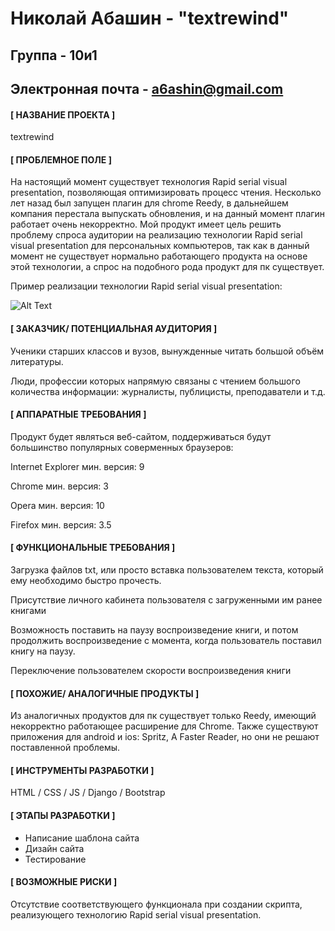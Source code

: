# Николай Абашин - "textrewind"
## Группа - 10и1
## Электронная почта - a6ashin@gmail.com

#### [ НАЗВАНИЕ ПРОЕКТА ]
textrewind
  
#### [ ПРОБЛЕМНОЕ ПОЛЕ ]
На настоящий момент существует технология Rapid serial visual presentation, позволяющая оптимизировать процесс чтения. Несколько лет назад был запущен плагин для chrome Reedy, в дальнейшем компания перестала выпускать обновления, и на данный момент плагин работает очень некорректно. Мой продукт имеет цель решить проблему спроса аудитории на реализацию технологии Rapid serial visual presentation для персональных компьютеров, так как в данный момент не существует нормально работающего продукта на основе этой технологии, а спрос на подобного рода продукт для пк существует.

Пример реализации технологии Rapid serial visual presentation:

![Alt Text](http://nifty.stanford.edu/2015/posera-speed-reader/img/spritz3.gif)
#### [ ЗАКАЗЧИК/ ПОТЕНЦИАЛЬНАЯ АУДИТОРИЯ ]
Ученики старших классов и вузов, вынужденные читать большой объём литературы.

Люди, профессии которых напрямую связаны с чтением большого количества информации: журналисты, публицисты, преподаватели и т.д.
  
#### [ АППАРАТНЫЕ ТРЕБОВАНИЯ ]
Продукт будет являться веб-сайтом, поддерживаться будут большинство популярных соверменных браузеров:

Internet Explorer мин. версия: 9

Chrome  мин. версия: 3

Opera  мин. версия: 10

Firefox  мин. версия: 3.5

#### [ ФУНКЦИОНАЛЬНЫЕ ТРЕБОВАНИЯ ]
Загрузка файлов txt, или просто вставка пользователем текста, который ему необходимо быстро прочесть.

Присутствие личного кабинета пользователя с загруженными им ранее книгами

Возможность поставить на паузу воспроизведение книги, и потом продолжить воспроизведение с момента, когда пользователь поставил книгу на паузу.

Переключение пользователем скорости воспроизведения книги

  
#### [ ПОХОЖИЕ/ АНАЛОГИЧНЫЕ ПРОДУКТЫ ]
Из аналогичных продуктов для пк существует только Reedy, имеющий некорректно работающее расширение для Chrome. Также существуют приложения для android и ios: Spritz, A Faster Reader, но они не решают поставленной проблемы.
  
#### [ ИНСТРУМЕНТЫ РАЗРАБОТКИ ]
HTML / CSS / JS / Django / Bootstrap 

#### [ ЭТАПЫ РАЗРАБОТКИ ]
- Написание шаблона сайта
- Дизайн сайта
- Тестирование
  
#### [ ВОЗМОЖНЫЕ РИСКИ ]
Отсутствие соответствующего функционала при создании скрипта, реализующего технологию Rapid serial visual presentation.


